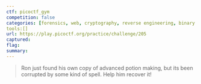 ```yaml
---
ctf: picoctf_gym
competition: false
categories: [forensics, web, cryptography, reverse engineering, binary exploitation]
tools:[]
url: https://play.picoctf.org/practice/challenge/205
captured: 
flag: 
summary:
---
```


> Ron just found his own copy of advanced potion making, but its been corrupted by some kind of spell. Help him recover it!

